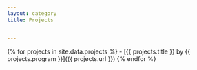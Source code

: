 ```yaml
---
layout: category
title: Projects


---
```


<div class="booklist">
{% for projects in site.data.projects %}
- [{{ projects.title }} by {{ projects.program }}]({{ projects.url }})
{% endfor %}
</div>
